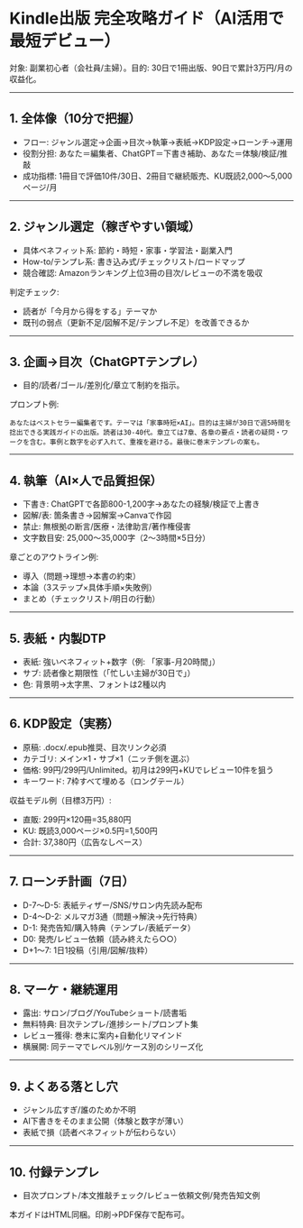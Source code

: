 # Kindle出版 完全攻略ガイド（AI活用で最短デビュー）

対象: 副業初心者（会社員/主婦）。目的: 30日で1冊出版、90日で累計3万円/月の収益化。

---

## 1. 全体像（10分で把握）
- フロー: ジャンル選定→企画→目次→執筆→表紙→KDP設定→ローンチ→運用
- 役割分担: あなた＝編集者、ChatGPT＝下書き補助、あなた＝体験/検証/推敲
- 成功指標: 1冊目で評価10件/30日、2冊目で継続販売、KU既読2,000〜5,000ページ/月

---

## 2. ジャンル選定（稼ぎやすい領域）
- 具体ベネフィット系: 節約・時短・家事・学習法・副業入門
- How-to/テンプレ系: 書き込み式/チェックリスト/ロードマップ
- 競合確認: Amazonランキング上位3冊の目次/レビューの不満を吸収

判定チェック: 
- 読者が「今月から得をする」テーマか
- 既刊の弱点（更新不足/図解不足/テンプレ不足）を改善できるか

---

## 3. 企画→目次（ChatGPTテンプレ）
- 目的/読者/ゴール/差別化/章立て制約を指示。

プロンプト例:
```
あなたはベストセラー編集者です。テーマは「家事時短×AI」。目的は主婦が30日で週5時間を捻出できる実践ガイドの出版。読者は30-40代。章立ては7章、各章の要点・読者の疑問・ワークを含む。事例と数字を必ず入れて、重複を避ける。最後に巻末テンプレの案も。
```

---

## 4. 執筆（AI×人で品質担保）
- 下書き: ChatGPTで各節800-1,200字→あなたの経験/検証で上書き
- 図解/表: 箇条書き→図解案→Canvaで作図
- 禁止: 無根拠の断言/医療・法律助言/著作権侵害
- 文字数目安: 25,000〜35,000字（2〜3時間×5日分）

章ごとのアウトライン例:
- 導入（問題→理想→本書の約束）
- 本論（3ステップ×具体手順×失敗例）
- まとめ（チェックリスト/明日の行動）

---

## 5. 表紙・内製DTP
- 表紙: 強いベネフィット+数字（例: 「家事-月20時間」）
- サブ: 読者像と期限性（「忙しい主婦が30日で」）
- 色: 背景明→太字黒、フォントは2種以内

---

## 6. KDP設定（実務）
- 原稿: .docx/.epub推奨、目次リンク必須
- カテゴリ: メイン×1・サブ×1（ニッチ側を選ぶ）
- 価格: 99円/299円/Unlimited。初月は299円+KUでレビュー10件を狙う
- キーワード: 7枠すべて埋める（ロングテール）

収益モデル例（目標3万円）:
- 直販: 299円×120冊=35,880円
- KU: 既読3,000ページ×0.5円=1,500円
- 合計: 37,380円（広告なしベース）

---

## 7. ローンチ計画（7日）
- D-7〜D-5: 表紙ティザー/SNS/サロン内先読み配布
- D-4〜D-2: メルマガ3通（問題→解決→先行特典）
- D-1: 発売告知/購入特典（テンプレ/表紙データ）
- D0: 発売/レビュー依頼（読み終えたら○○）
- D+1〜7: 1日1投稿（引用/図解/抜粋）

---

## 8. マーケ・継続運用
- 露出: サロン/ブログ/YouTubeショート/読書垢
- 無料特典: 目次テンプレ/進捗シート/プロンプト集
- レビュー獲得: 巻末に案内+自動化リマインド
- 横展開: 同テーマでレベル別/ケース別のシリーズ化

---

## 9. よくある落とし穴
- ジャンル広すぎ/誰のためか不明
- AI下書きをそのまま公開（体験と数字が薄い）
- 表紙で損（読者ベネフィットが伝わらない）

---

## 10. 付録テンプレ
- 目次プロンプト/本文推敲チェック/レビュー依頼文例/発売告知文例

本ガイドはHTML同梱。印刷→PDF保存で配布可。
